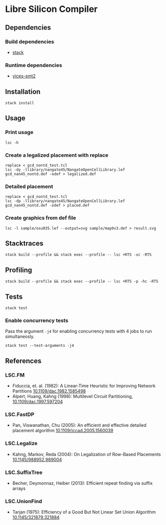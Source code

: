 # Libre Silicon Compiler

## Dependencies

### Build dependencies

- [stack](https://www.stackage.org/)


### Runtime dependencies

- [yices-smt2](http://yices.csl.sri.com/)


## Installation

`stack install`

## Usage

### Print usage

`lsc -h`  


### Create a legalized placement with replace

`replace < gcd_nontd_test.tcl`  
`lsc -dy -llibrary/nangate45/NangateOpenCellLibrary.lef gcd_nan45_nontd.def -odef > legalized.def`

### Detailed placement

`replace < gcd_nontd_test.tcl`  
`lsc -dp -llibrary/nangate45/NangateOpenCellLibrary.lef gcd_nan45_nontd.def -odef > placed.def`

### Create graphics from def file

`lsc -l sample/osu035.lef --output=svg sample/map9v3.def > result.svg`  


## Stacktraces

`stack build --profile && stack exec --profile -- lsc +RTS -xc -RTS`  


## Profiling

`stack build --profile && stack exec --profile -- lsc +RTS -p -hc -RTS`  


## Tests

`stack test`  

### Enable concurrency tests

Pass the argument `-j4` for enabling concurrency tests with 4 jobs to run simultaneosly.

`stack test --test-arguments -j4`

## References

### LSC.FM

- Fiduccia, et. al. (1982): A Linear-Time Heuristic for Improving Network Partitions [10.1109/dac.1982.1585498](https://doi.org/10.1109/dac.1982.1585498)
- Alpert, Huang, Kahng (1998): Multilevel Circuit Partitioning, [10.1109/dac.1997.597204](https://doi.org/10.1109/dac.1997.597204)

### LSC.FastDP

- Pan, Viswanathan, Chu (2005): An efficient and effective detailed placement algorithm [10.1109/iccad.2005.1560039](https://doi.org/10.1109/iccad.2005.1560039)

### LSC.Legalize

- Kahng, Markov, Reda (2004): On Legalization of Row-Based Placements [10.1145/988952.989004](https://doi.org/10.1145/988952.989004)

### LSC.SuffixTree

- Becher, Deymonnaz, Heiber (2013): Efficient repeat finding via suffix arrays

### LSC.UnionFind

- Tarjan (1975): Efficiency of a Good But Not Linear Set Union Algorithm [10.1145/321879.321884](https://doi.org/10.1145/321879.321884)
